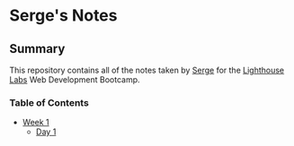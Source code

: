 # Serge's Notes

## Summary

This repository contains all of the notes taken by [Serge](https://github.com/SergeRodriguez) for the [Lighthouse Labs](https://www.lighthouselabs.ca/) Web Development Bootcamp.

### Table of Contents

* [Week 1](/Week_1)
  * [Day 1](/Week_1/Day_1)
  